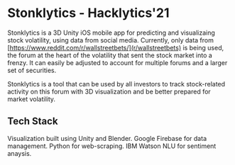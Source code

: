 # Stonklytics - Hacklytics'21
Stonklytics is a 3D Unity iOS mobile app for predicting and visualizaing stock volatility, using data from social media. Currently, only data from [https://www.reddit.com/r/wallstreetbets/](r/wallstreetbets) is being used, the forum at the heart of the volatility that sent the stock market into a frenzy. It can easily be adjusted to account for multiple forums and a larger set of securities.

Stonklytics is a tool that can be used by all investors to track stock-related activity on this forum with 3D visualization and be better prepared for market volatility.

## Tech Stack
Visualization built using Unity and Blender.
Google Firebase for data management.
Python for web-scraping. 
IBM Watson NLU for sentiment anaysis. 



